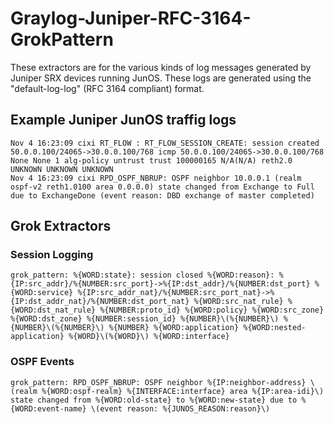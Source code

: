 # Graylog-Juniper-RFC-3164-GrokPattern
These extractors are for the various kinds of log messages generated by Juniper SRX devices running JunOS. These
logs are generated using the "default-log-log" (RFC 3164 compliant) format.

## Example Juniper JunOS traffig logs
```
Nov 4 16:23:09 cixi RT_FLOW : RT_FLOW_SESSION_CREATE: session created 50.0.0.100/24065->30.0.0.100/768 icmp 50.0.0.100/24065->30.0.0.100/768 None None 1 alg-policy untrust trust 100000165 N/A(N/A) reth2.0 UNKNOWN UNKNOWN UNKNOWN
Nov 4 16:23:09 cixi RPD_OSPF_NBRUP: OSPF neighbor 10.0.0.1 (realm ospf-v2 reth1.0100 area 0.0.0.0) state changed from Exchange to Full due to ExchangeDone (event reason: DBD exchange of master completed)
```

## Grok Extractors

### Session Logging
```
grok_pattern: %{WORD:state}: session closed %{WORD:reason}: %{IP:src_addr}/%{NUMBER:src_port}->%{IP:dst_addr}/%{NUMBER:dst_port} %{WORD:service} %{IP:src_addr_nat}/%{NUMBER:src_port_nat}->%{IP:dst_addr_nat}/%{NUMBER:dst_port_nat} %{WORD:src_nat_rule} %{WORD:dst_nat_rule} %{NUMBER:proto_id} %{WORD:policy} %{WORD:src_zone} %{WORD:dst_zone} %{NUMBER:session_id} %{NUMBER}\(%{NUMBER}\) %{NUMBER}\(%{NUMBER}\) %{NUMBER} %{WORD:application} %{WORD:nested-application} %{WORD}\(%{WORD}\) %{WORD:interface}
```

### OSPF Events
```
grok_pattern: RPD_OSPF_NBRUP: OSPF neighbor %{IP:neighbor-address} \(realm %{WORD:ospf-realm} %{INTERFACE:interface} area %{IP:area-idi}\) state changed from %{WORD:old-state} to %{WORD:new-state} due to %{WORD:event-name} \(event reason: %{JUNOS_REASON:reason}\)
```
